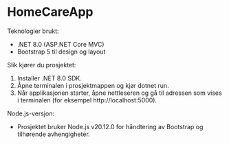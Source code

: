 # HomeCareApp

Teknologier brukt:
- .NET 8.0 (ASP.NET Core MVC)
- Bootstrap 5 til design og layout

Slik kjører du prosjektet:
1. Installer .NET 8.0 SDK.
2. Åpne terminalen i prosjektmappen og kjør dotnet run.
3. Når applikasjonen starter, åpne nettleseren og gå til adressen som vises i terminalen (for eksempel http://localhost:5000).

Node.js-versjon:
- Prosjektet bruker Node.js v20.12.0 for håndtering av Bootstrap og tilhørende avhengigheter.